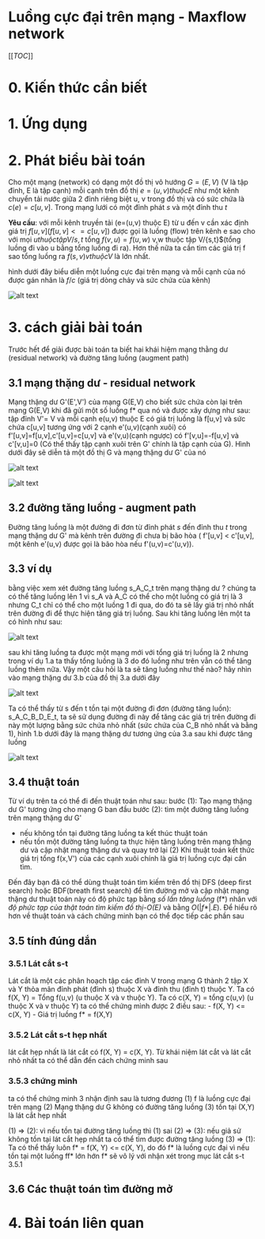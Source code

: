 # Luồng cực đại trên mạng - Maxflow network

[[_TOC_]]

# 0. Kiến thức cần biết

# 1. Ứng dụng

# 2. Phát biểu bài toán

Cho một mạng (network) có dạng một đồ thị vô hướng $G=(E,V)$ (V là tập đỉnh, E là tập cạnh) mỗi cạnh trên đồ thị $e=(u,v) thuộc E$ như một kênh chuyển tải nước giữa 2 đỉnh riêng biệt u, v trong đồ thị và có sức chứa là $c(e)=c[u,v]$. Trong mạng lưới có một đỉnh phát $s$ và một đỉnh thu $t$

**Yêu cầu**: với mỗi kênh truyền tải (e=(u,v) thuộc E) từ u đến v cần xác định giá trị $f[u,v] (f[u,v] <= c[u,v])$ được gọi là luồng (flow) trên kênh e sao cho với mọi $u thuộc tập V/{s,t}$ tổng $f(v,u)=f(u,w)$ v,w thuộc tập V/{s,t}$(tổng luồng đi vào u bằng tổng luồng đi ra). Hơn thế nữa ta cần tìm các giá trị f sao tổng luồng ra $f(s,v) v thuộc V$ là lớn nhất.

hình dưới đây biểu diễn một luồng cực đại trên mạng và mỗi cạnh của nó được gán nhãn là $f/c$ (giá trị dòng chảy và sức chứa của kênh)

![alt text](http://community.topcoder.com/i/education/maxFlow01.gif "Luồng cực đại figure 1.a")

# 3. cách giải bài toán

Trước hết để giải được bài toán ta biết hai khái hiệm mạng thằng dư (residual network) và đường tăng luồng (augment path)

## 3.1 mạng thặng dư - residual network

Mạng thặng dư G'(E',V') của mạng G(E,V) cho biết sức chứa còn lại trên mạng G(E,V) khi đã gửi một số luồng f* qua nó và được xây dựng như sau:
tập đỉnh V'= V và mỗi cạnh e(u,v) thuộc E có giá trị luồng là f[u,v] và sức chứa c[u,v] tương ứng với 2 cạnh e'(u,v)(cạnh xuôi) có f'[u,v]=f[u,v],c'[u,v]=c[u,v] và e'(v,u)(cạnh ngược) có f'[v,u]=-f[u,v] và c'[v,u]=0 (Có thể thấy tập cạnh xuôi trên G' chính là tập cạnh của G). Hình dưới đây sẽ diễn tả một đồ thị G và mạng thặng dư G' của nó


![alt text](http://community.topcoder.com/i/education/maxFlow02.gif "Luồng cực đại figure 2a")

![alt text](http://community.topcoder.com/i/education/maxFlow03.gif "Luồng cực đại figure 2b")

## 3.2 đường tăng luồng - augment path

Đường tăng luồng là một đường đi đơn từ đỉnh phát $s$ đến đỉnh thu $t$ trong mạng thặng dư G' mà kênh trên đường đi chưa bị bão hòa ( f'[u,v] < c'[u,v], một kênh e'(u,v) được gọi là bão hòa nếu f'(u,v)=c'(u,v)).

## 3.3 ví dụ

bằng việc xem xét đường tăng luồng s_A_C_t trên mạng thặng dư $?$ chúng ta có thể tăng luồng lên 1 vì s_A và A_C có thể cho một luồng có giá trị là 3 nhưng C_t chỉ có thể cho một luồng 1 đi qua, do đó ta sẽ lấy giá trị nhỏ nhất trên đường đi để thực hiện tăng giá trị luồng. Sau khi tăng luồng lên một ta có hình như sau:

![alt text](http://community.topcoder.com/i/education/maxFlow04.gif "Luồng cực đại figure 3a")

sau khi tăng luồng ta được một mạng mới với tổng giá trị luồng là 2 nhưng trong ví dụ 1.a ta thấy tổng luồng là 3 do đó luồng như trên vẫn có thể tăng luồng thêm nữa. Vậy một câu hỏi là ta sẽ tăng luồng như thế nào? hãy nhìn vào mạng thặng dư 3.b của đồ thị 3.a dưới đây

![alt text](http://community.topcoder.com/i/education/maxFlow05.gif "Luồng cực đại figure 3b")

Ta có thể thấy từ s đến t tồn tại một đường đi đơn (đường tăng luồn): s_A_C_B_D_E_t, ta sẽ sử dụng đường đi này để tăng các giá trị trên đường đi này một lượng bằng sức chứa nhỏ nhất (sức chứa của C_B nhỏ nhất và bằng 1), hình 1.b dưới đây là mạng thặng dư tương ứng của 3.a sau khi được tăng luồng

![alt text](http://community.topcoder.com/i/education/maxFlow06.gif "Luồng cực đại figure 1b")

## 3.4 thuật toán

Từ ví dụ trên ta có thể đi đến thuật toán như sau:
bước (1): Tạo mạng thặng dư G' tương ứng cho mạng G ban đầu
bước (2): tìm một đường tăng luồng trên mạng thặng dư G'
  - nếu không tồn tại đường tăng luồng ta kết thúc thuật toán
  - nếu tồn một đường tăng luồng ta thực hiện tăng luồng trên mạng thặng dư và cập nhật mạng thặng dư và quay trở lại (2)
Khi thuật toán kết thức giá trị tổng f(x,V') của các cạnh xuôi chính là giá trị luồng cực đại cần tìm.

Đến đây bạn đã có thể dùng thuật toán tìm kiếm trên đồ thị DFS (deep first search) hoặc BDF(breath first search) để tìm đường mở và cập nhật mạng thặng dư thuật toán này có độ phức tạp bằng *số lần tăng luồng* (f*) nhân với *độ phức tạp của thật toán tìm kiếm đồ thị-O(E)* và bằng $O(|f*|.E)$. Để hiểu rõ hơn về thuật toán và cách chứng minh bạn có thể đọc tiếp các phần sau

## 3.5 tính đúng dắn

### 3.5.1 Lát cắt s-t

Lát cắt là một các phân hoạch tập các đỉnh V trong mạng G thành 2 tập X và Y thỏa mãn đỉnh phát (đỉnh s) thuộc X và đỉnh thu (đỉnh t) thuộc Y. Ta có f(X, Y) = Tổng f(u,v) (u thuộc X và v thuộc Y). Ta có c(X, Y) = tổng c(u,v) (u thuộc X và v thuộc Y) ta có thể chứng mình được 2 điều sau:
    - f(X, Y) <= c(X, Y)
    - Giá trị luồng f* = f(X,Y)

### 3.5.2 Lát cắt s-t hẹp nhất

lát cắt hẹp nhất là lát cắt có f(X, Y) = c(X, Y). Từ khái niệm lát cắt và lát cắt nhỏ nhất ta có thể dẫn đến cách chứng minh sau

### 3.5.3 chứng minh

ta có thể chứng minh 3 nhận định sau là tương đương
(1) f là luồng cực đại trên mạng
(2) Mạng thặng dư G không có đường tăng luồng
(3) tồn tại (X,Y) là lát cắt hẹp nhất

(1) => (2): vì nếu tồn tại đường tăng luồng thì (1) sai
(2) => (3): nếu giả sử không tồn tại lát cắt hẹp nhất ta có thể tìm được đường tăng luồng
(3) => (1): Ta có thể thấy luôn f* = f(X, Y) <= c(X, Y), do đó f* là luồng cực đại vì nếu tồn tại một luồng ff* lớn hớn f* sẽ vô lý với nhận xét trong mục lát cắt s-t 3.5.1

## 3.6 Các thuật toán tìm đường mở

# 4. Bài toán liên quan